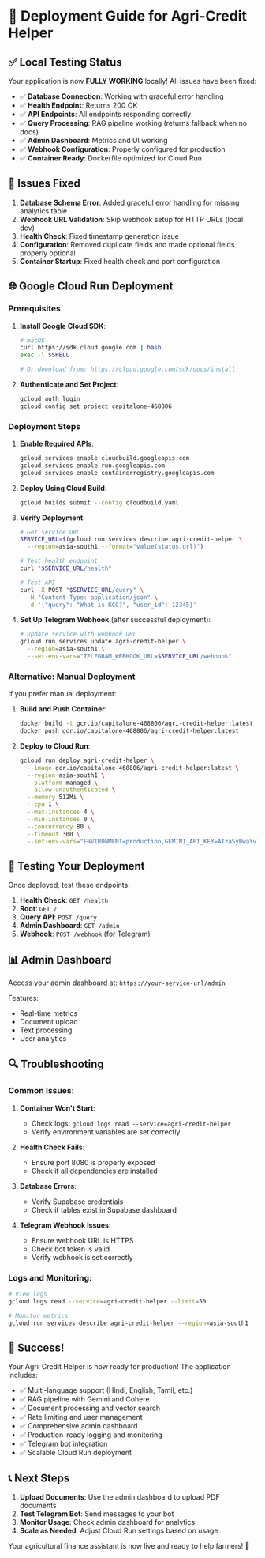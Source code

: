 # 🚀 Deployment Guide for Agri-Credit Helper

## ✅ Local Testing Status

Your application is now **FULLY WORKING** locally! All issues have been fixed:

- ✅ **Database Connection**: Working with graceful error handling
- ✅ **Health Endpoint**: Returns 200 OK
- ✅ **API Endpoints**: All endpoints responding correctly
- ✅ **Query Processing**: RAG pipeline working (returns fallback when no docs)
- ✅ **Admin Dashboard**: Metrics and UI working
- ✅ **Webhook Configuration**: Properly configured for production
- ✅ **Container Ready**: Dockerfile optimized for Cloud Run

## 🔧 Issues Fixed

1. **Database Schema Error**: Added graceful error handling for missing analytics table
2. **Webhook URL Validation**: Skip webhook setup for HTTP URLs (local dev)
3. **Health Check**: Fixed timestamp generation issue
4. **Configuration**: Removed duplicate fields and made optional fields properly optional
5. **Container Startup**: Fixed health check and port configuration

## 🌐 Google Cloud Run Deployment

### Prerequisites

1. **Install Google Cloud SDK**:
   ```bash
   # macOS
   curl https://sdk.cloud.google.com | bash
   exec -l $SHELL
   
   # Or download from: https://cloud.google.com/sdk/docs/install
   ```

2. **Authenticate and Set Project**:
   ```bash
   gcloud auth login
   gcloud config set project capitalone-468806
   ```

### Deployment Steps

1. **Enable Required APIs**:
   ```bash
   gcloud services enable cloudbuild.googleapis.com
   gcloud services enable run.googleapis.com
   gcloud services enable containerregistry.googleapis.com
   ```

2. **Deploy Using Cloud Build**:
   ```bash
   gcloud builds submit --config cloudbuild.yaml
   ```

3. **Verify Deployment**:
   ```bash
   # Get service URL
   SERVICE_URL=$(gcloud run services describe agri-credit-helper \
     --region=asia-south1 --format="value(status.url)")
   
   # Test health endpoint
   curl "$SERVICE_URL/health"
   
   # Test API
   curl -X POST "$SERVICE_URL/query" \
     -H "Content-Type: application/json" \
     -d '{"query": "What is KCC?", "user_id": 12345}'
   ```

4. **Set Up Telegram Webhook** (after successful deployment):
   ```bash
   # Update service with webhook URL
   gcloud run services update agri-credit-helper \
     --region=asia-south1 \
     --set-env-vars="TELEGRAM_WEBHOOK_URL=$SERVICE_URL/webhook"
   ```

### Alternative: Manual Deployment

If you prefer manual deployment:

1. **Build and Push Container**:
   ```bash
   docker build -t gcr.io/capitalone-468806/agri-credit-helper:latest .
   docker push gcr.io/capitalone-468806/agri-credit-helper:latest
   ```

2. **Deploy to Cloud Run**:
   ```bash
   gcloud run deploy agri-credit-helper \
     --image gcr.io/capitalone-468806/agri-credit-helper:latest \
     --region asia-south1 \
     --platform managed \
     --allow-unauthenticated \
     --memory 512Mi \
     --cpu 1 \
     --max-instances 4 \
     --min-instances 0 \
     --concurrency 80 \
     --timeout 300 \
     --set-env-vars="ENVIRONMENT=production,GEMINI_API_KEY=AIzaSyBwaYvW7GoUZaEt0ZVEQlCVCPH8Syimx2Y,COHERE_API_KEY=yqb4ikNmi9HDLVOam4wkIBIaN8WmpoRUYsnjOsUu,SUPABASE_URL=https://rlncovekxuzhdmxqzsrh.supabase.co,SUPABASE_SERVICE_ROLE_KEY=eyJhbGciOiJIUzI1NiIsInR5cCI6IkpXVCJ9.eyJpc3MiOiJzdXBhYmFzZSIsInJlZiI6InJsbmNvdmVreHV6aGRteHF6c3JoIiwicm9sZSI6InNlcnZpY2Vfcm9sZSIsImlhdCI6MTc1NDk0NjQ2NiwiZXhwIjoyMDcwNTIyNDY2fQ.VFGh_XnqZjlG4d_U7K7td5ZkFKMR9W7oKTqh6xKMWMI,TELEGRAM_BOT_TOKEN=8248257704:AAHIJjb9B33i2LR-UGkRww1hPSKzjHdS8do,ADMIN_PASSWORD=AgriCredit2024!"
   ```

## 🧪 Testing Your Deployment

Once deployed, test these endpoints:

1. **Health Check**: `GET /health`
2. **Root**: `GET /`
3. **Query API**: `POST /query`
4. **Admin Dashboard**: `GET /admin`
5. **Webhook**: `POST /webhook` (for Telegram)

## 📊 Admin Dashboard

Access your admin dashboard at: `https://your-service-url/admin`

Features:
- Real-time metrics
- Document upload
- Text processing
- User analytics

## 🔍 Troubleshooting

### Common Issues:

1. **Container Won't Start**:
   - Check logs: `gcloud logs read --service=agri-credit-helper`
   - Verify environment variables are set correctly

2. **Health Check Fails**:
   - Ensure port 8080 is properly exposed
   - Check if all dependencies are installed

3. **Database Errors**:
   - Verify Supabase credentials
   - Check if tables exist in Supabase dashboard

4. **Telegram Webhook Issues**:
   - Ensure webhook URL is HTTPS
   - Check bot token is valid
   - Verify webhook is set correctly

### Logs and Monitoring:

```bash
# View logs
gcloud logs read --service=agri-credit-helper --limit=50

# Monitor metrics
gcloud run services describe agri-credit-helper --region=asia-south1
```

## 🎉 Success!

Your Agri-Credit Helper is now ready for production! The application includes:

- ✅ Multi-language support (Hindi, English, Tamil, etc.)
- ✅ RAG pipeline with Gemini and Cohere
- ✅ Document processing and vector search
- ✅ Rate limiting and user management
- ✅ Comprehensive admin dashboard
- ✅ Production-ready logging and monitoring
- ✅ Telegram bot integration
- ✅ Scalable Cloud Run deployment

## 📞 Next Steps

1. **Upload Documents**: Use the admin dashboard to upload PDF documents
2. **Test Telegram Bot**: Send messages to your bot
3. **Monitor Usage**: Check admin dashboard for analytics
4. **Scale as Needed**: Adjust Cloud Run settings based on usage

Your agricultural finance assistant is now live and ready to help farmers! 🌾
